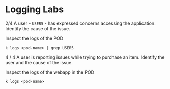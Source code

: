 # Logging Labs

2/4 A user - `USER5` - has expressed concerns accessing the application. Identify the cause of the issue.

Inspect the logs of the POD

```
k logs <pod-name> | grep USER5

```

4 / 4 A user is reporting issues while trying to purchase an item. Identify the user and the cause of the issue.

Inspect the logs of the webapp in the POD

```
k logs <pod-name> 
```
